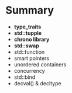 # Summary

* **type\_traits**
* **std::tupple**
* **chrono library**
* **std::swap**
* std::function
* smart pointers
* unordered containers 
* concurrency
* std::bind
* decval() & decltype

